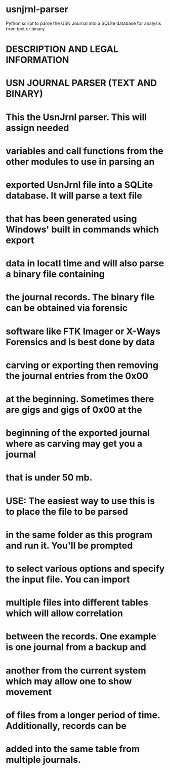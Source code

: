 # usnjrnl-parser
Python script to parse the USN Journal into a SQLite database for analysis from text or binary

# DESCRIPTION AND LEGAL INFORMATION
#
# USN JOURNAL PARSER (TEXT AND BINARY)
#
# This the UsnJrnl parser.  This will assign needed
# variables and call functions from the other modules to use in parsing an 
# exported UsnJrnl file into a SQLite database. It will parse a text file
# that has been generated using Windows' built in commands which export
# data in locatl time and will also parse a binary file containing 
# the journal records.  The binary file can be obtained via forensic
# software like FTK Imager or X-Ways Forensics and is best done by data
# carving or exporting then removing the journal entries from the 0x00
# at the beginning.  Sometimes there are gigs and gigs of 0x00 at the 
# beginning of the exported journal where as carving may get you a journal
# that is under 50 mb.  
# 
# USE:  The easiest way to use this is to place the file to be parsed
# in the same folder as this program and run it.  You'll be prompted
# to select various options and specify the input file.  You can import
# multiple files into different tables which will allow correlation 
# between the records.  One example is one journal from a backup and
# another from the current system which may allow one to show movement
# of files from a longer period of time.  Additionally, records can be
# added into the same table from multiple journals.  
